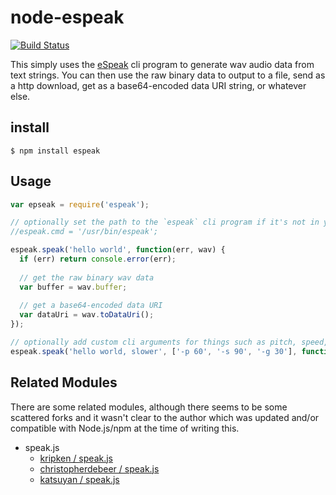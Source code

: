# node-espeak


[![Build Status](https://secure.travis-ci.org/freewil/node-espeak.png)](http://travis-ci.org/freewil/node-espeak)

This simply uses the [eSpeak](http://espeak.sourceforge.net/) cli program to 
generate wav audio data from text strings. You can then use the raw binary data 
to output to a file, send as a http download, get as a base64-encoded data URI 
string, or whatever else.

## install

```
$ npm install espeak
```

## Usage

```js
var epseak = require('espeak');

// optionally set the path to the `espeak` cli program if it's not in your PATH
//espeak.cmd = '/usr/bin/espeak';

espeak.speak('hello world', function(err, wav) {
  if (err) return console.error(err);
  
  // get the raw binary wav data
  var buffer = wav.buffer;
  
  // get a base64-encoded data URI
  var dataUri = wav.toDataUri();
});

// optionally add custom cli arguments for things such as pitch, speed, wordgap, etc.
espeak.speak('hello world, slower', ['-p 60', '-s 90', '-g 30'], function(err, wav) {});

```

## Related Modules
There are some related modules, although there seems to be some scattered
forks and it wasn't clear to the author which was updated and/or compatible with
Node.js/npm at the time of writing this.

* speak.js
  * [kripken / speak.js](https://github.com/kripken/speak.js) 
  * [christopherdebeer / speak.js](https://github.com/christopherdebeer/speak.js)
  * [katsuyan / speak.js](https://github.com/katsuyan/speak.js)
